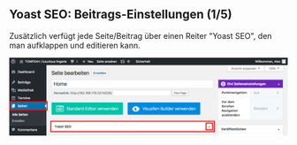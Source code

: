 ## Yoast SEO: Beitrags-Einstellungen (1/5)

Zusätzlich verfügt jede Seite/Beitrag über einen Reiter "Yoast SEO", den man aufklappen und editieren kann.

![image](./assets/yoast_seo_plugin_posts.jpg)

